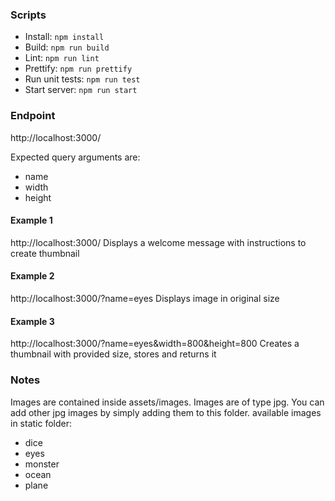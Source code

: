 ### Scripts

- Install: `npm install`
- Build: `npm run build`
- Lint: `npm run lint`
- Prettify: `npm run prettify`
- Run unit tests: `npm run test`
- Start server: `npm run start`

### Endpoint

http://localhost:3000/

Expected query arguments are:

- name
- width
- height

#### Example 1

http://localhost:3000/
Displays a welcome message with instructions to create thumbnail

#### Example 2

http://localhost:3000/?name=eyes
Displays image in original size

#### Example 3

http://localhost:3000/?name=eyes&width=800&height=800
Creates a thumbnail with provided size, stores and returns it

### Notes

Images are contained inside assets/images.
Images are of type jpg.
You can add other jpg images by simply adding them to this folder. available images in static folder:

- dice
- eyes
- monster
- ocean
- plane
